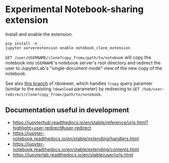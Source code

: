 # Experimental Notebook-sharing extension

Install and enable the extension.

```
pip install -e .
jupyter serverextension enable notebook_clone_extension
```

`GET /user/USERNAME/clone?copy_from=/path/to/notebook` will copy the
notebook into `USERNAME`'s notebook server's root directory and redirect the user
to JupyterLab's "single-document mode" view of the new copy of the notebook.

See also [this branch](https://github.com/danielballan/nbviewer/tree/copy-to-user-server)
of nbviewer, which handles `?copy` query paramter (similar to the existing
`?download` parameter) by redirecing to
`GET /hub/user-redirect/clone?copy_from=/path/to/notebook`.

## Documentation useful in development

* https://jupyterhub.readthedocs.io/en/stable/reference/urls.html?highlight=user-redirect#user-redirect
* https://jupyter-notebook.readthedocs.io/en/stable/extending/handlers.html
* https://jupyter-notebook.readthedocs.io/en/stable/extending/contents.html
* https://jupyterlab.readthedocs.io/en/stable/user/urls.html
